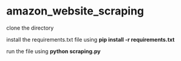 # amazon_website_scraping

clone the directory

install the requirements.txt file using **pip install -r requirements.txt**

run the file using **python scraping.py**

